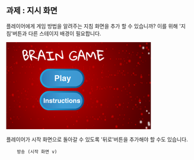 ## 과제 : 지시 화면

플레이어에게 게임 방법을 알려주는 지침 화면을 추가 할 수 있습니까? 이를 위해 '지침'버튼과 다른 스테이지 배경이 필요합니다.

![screenshot](images/brain-instructions.png)

플레이어가 시작 화면으로 돌아갈 수 있도록 '뒤로'버튼을 추가해야 할 수도 있습니다.

```blocks3
    방송 (시작 화면 v)
```
